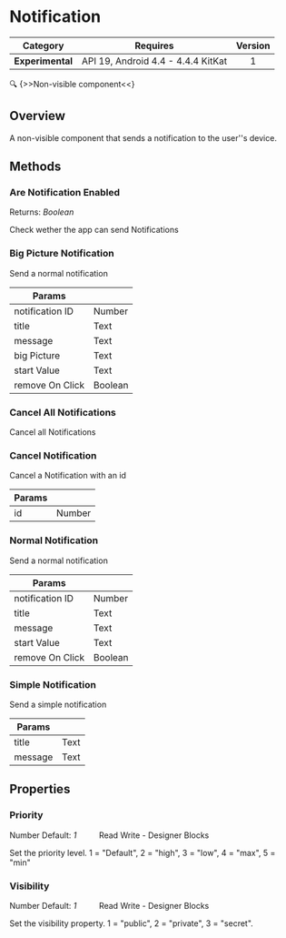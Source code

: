 # Notification

| Category | Requires | Version |
|:--------:|:-------:|:--------:|
|**Experimental**|<span class="chip chip-any">API 19, Android 4.4 - 4.4.4 KitKat</span>|<span class="chip chip-number">1</span>|

:mag: {>>Non-visible component<<}

## Overview

A non-visible component that sends a notification to the user''s device.

## Methods

### Are Notification Enabled

<span class="chip chip-boolean">Returns: <i>Boolean</i></span> 

Check wether the app can send Notifications

<div class="block" ai2-block="method" not-rendered="true" value="%7B%22componentName%22:%20%22Notification%22,%20%22name%22:%20%22Are%20Notification%20Enabled%22,%20%22output%22:%20true,%20%22params%22:%20%5B%5D%7D"></div>


### Big Picture Notification

Send a normal notification

<div class="block" ai2-block="method" not-rendered="true" value="%7B%22componentName%22:%20%22Notification%22,%20%22name%22:%20%22Big%20Picture%20Notification%22,%20%22output%22:%20false,%20%22params%22:%20%5B%22notification%20ID%22,%20%22title%22,%20%22message%22,%20%22big%20Picture%22,%20%22start%20Value%22,%20%22remove%20On%20Click%22%5D%7D"></div>


| Params | []() |
|--------|------|
|notification ID|<span class="chip chip-number">Number</span>|
|title|<span class="chip chip-text">Text</span>|
|message|<span class="chip chip-text">Text</span>|
|big Picture|<span class="chip chip-text">Text</span>|
|start Value|<span class="chip chip-text">Text</span>|
|remove On Click|<span class="chip chip-boolean">Boolean</span>|


### Cancel All Notifications

Cancel all Notifications

<div class="block" ai2-block="method" not-rendered="true" value="%7B%22componentName%22:%20%22Notification%22,%20%22name%22:%20%22Cancel%20All%20Notifications%22,%20%22output%22:%20false,%20%22params%22:%20%5B%5D%7D"></div>


### Cancel Notification

Cancel a Notification with an id

<div class="block" ai2-block="method" not-rendered="true" value="%7B%22componentName%22:%20%22Notification%22,%20%22name%22:%20%22Cancel%20Notification%22,%20%22output%22:%20false,%20%22params%22:%20%5B%22id%22%5D%7D"></div>


| Params | []() |
|--------|------|
|id|<span class="chip chip-number">Number</span>|


### Normal Notification

Send a normal notification

<div class="block" ai2-block="method" not-rendered="true" value="%7B%22componentName%22:%20%22Notification%22,%20%22name%22:%20%22Normal%20Notification%22,%20%22output%22:%20false,%20%22params%22:%20%5B%22notification%20ID%22,%20%22title%22,%20%22message%22,%20%22start%20Value%22,%20%22remove%20On%20Click%22%5D%7D"></div>


| Params | []() |
|--------|------|
|notification ID|<span class="chip chip-number">Number</span>|
|title|<span class="chip chip-text">Text</span>|
|message|<span class="chip chip-text">Text</span>|
|start Value|<span class="chip chip-text">Text</span>|
|remove On Click|<span class="chip chip-boolean">Boolean</span>|


### Simple Notification

Send a simple notification

<div class="block" ai2-block="method" not-rendered="true" value="%7B%22componentName%22:%20%22Notification%22,%20%22name%22:%20%22Simple%20Notification%22,%20%22output%22:%20false,%20%22params%22:%20%5B%22title%22,%20%22message%22%5D%7D"></div>


| Params | []() |
|--------|------|
|title|<span class="chip chip-text">Text</span>|
|message|<span class="chip chip-text">Text</span>|


## Properties

### Priority

<span class="chip chip-number">Number</span> <span class="chip chip-number">Default: <i>1</i></span>&nbsp;&nbsp;&nbsp;&nbsp;&nbsp;&nbsp;&nbsp;&nbsp;&nbsp;&nbsp;<span class="chip chip-rw">Read</span> <span class="chip chip-rw">Write</span> - <span class="chip chip-bd">Designer</span> <span class="chip chip-bd">Blocks</span> 

Set the priority level. 1 = "Default", 2 = "high", 3 = "low", 4 = "max", 5 = "min"

<div class="block" ai2-block="property" not-rendered="true" value="%7B%22componentName%22:%20%22Notification%22,%20%22name%22:%20%22Priority%22,%20%22getter%22:%20true%7D"></div>
<div class="block" ai2-block="property" not-rendered="true" value="%7B%22componentName%22:%20%22Notification%22,%20%22name%22:%20%22Priority%22,%20%22getter%22:%20false%7D"></div>


### Visibility

<span class="chip chip-number">Number</span> <span class="chip chip-number">Default: <i>1</i></span>&nbsp;&nbsp;&nbsp;&nbsp;&nbsp;&nbsp;&nbsp;&nbsp;&nbsp;&nbsp;<span class="chip chip-rw">Read</span> <span class="chip chip-rw">Write</span> - <span class="chip chip-bd">Designer</span> <span class="chip chip-bd">Blocks</span> 

Set the visibility property. 1 = "public", 2 = "private", 3 = "secret".

<div class="block" ai2-block="property" not-rendered="true" value="%7B%22componentName%22:%20%22Notification%22,%20%22name%22:%20%22Visibility%22,%20%22getter%22:%20true%7D"></div>
<div class="block" ai2-block="property" not-rendered="true" value="%7B%22componentName%22:%20%22Notification%22,%20%22name%22:%20%22Visibility%22,%20%22getter%22:%20false%7D"></div>
